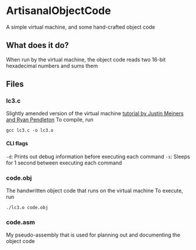 # ArtisanalObjectCode
A simple virtual machine, and some hand-crafted object code

## What does it do?
When run by the virtual machine, the object code reads two 16-bit hexadecimal numbers and sums them

## Files

### lc3.c
Slightly amended version of the virtual machine [tutorial by Justin Meiners and Ryan Pendleton](https://justinmeiners.github.io/lc3-vm/)
To compile, run
```
gcc lc3.c -o lc3.o
```

#### CLI flags
`-d`: Prints out debug information before executing each command
`-s`: Sleeps for 1 second between executing each command

### code.obj
The handwritten object code that runs on the virtual machine
To execute, run
```
./lc3.o code.obj
```

### code.asm
My pseudo-assembly that is used for planning out and documenting the object code
